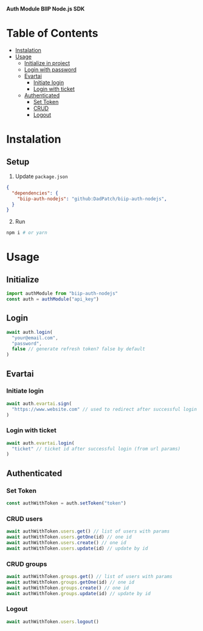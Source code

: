 **Auth Module BIIP Node.js SDK**

# Table of Contents
- [Instalation](#instalation)
- [Usage](#usage)
  * [Initialize in project](#initialize)
  * [Login with password](#login)
  * [Evartai](#evartai)
    + [Initiate login](#initiate-login)
    + [Login with ticket](#login-with-ticket)
  * [Authenticated](#authenticated)
    + [Set Token](#set-token)
    + [CRUD](#crud)
    + [Logout](#logout)

# Instalation 
## Setup

1. Update `package.json`
```json
{
  "dependencies": {
    "biip-auth-nodejs": "github:DadPatch/biip-auth-nodejs",
  }
}
```

2. Run
```bash
npm i # or yarn
```

# Usage

## Initialize

```js
import authModule from "biip-auth-nodejs"
const auth = authModule("api_key")
```

## Login

```js
await auth.login(
  "your@email.com",
  "password",
  false // generate refresh token? false by default
)
```

## Evartai

### Initiate login

```js
await auth.evartai.sign(
  "https://www.website.com" // used to redirect after successful login
)
```

### Login with ticket 

```js
await auth.evartai.login(
  "ticket" // ticket id after successful login (from url params)
)
```

## Authenticated

### Set Token

```js
const authWithToken = auth.setToken("token")
```
### CRUD users

```js
await authWithToken.users.get() // list of users with params
await authWithToken.users.getOne(id) // one id
await authWithToken.users.create() // one id
await authWithToken.users.update(id) // update by id
```
### CRUD groups

```js
await authWithToken.groups.get() // list of users with params
await authWithToken.groups.getOne(id) // one id
await authWithToken.groups.create() // one id
await authWithToken.groups.update(id) // update by id
```

### Logout

```js
await authWithToken.users.logout()
```